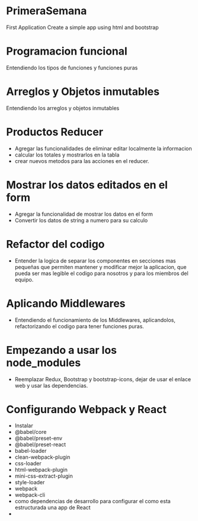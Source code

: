 # PrimeraSemana
First Application 
Create a simple app using html and bootstrap

# Programacion funcional
Entendiendo los tipos de funciones y funciones puras

# Arreglos y Objetos inmutables
Entendiendo los arreglos y objetos inmutables

# Productos Reducer
- Agregar las funcionalidades de eliminar editar localmente la informacion
- calcular los totales y mostrarlos en la tabla
- crear nuevos metodos para las acciones en el reducer.

# Mostrar los datos editados en el form
- Agregar la funcionalidad de mostrar los datos en el form
- Convertir los datos de string a numero para su calculo

# Refactor del codigo
- Entender la logica de separar los componentes en secciones mas pequeñas que permiten mantener y modificar mejor la aplicacion, que pueda ser mas legible el codigo para nosotros y para los miembros del equipo.

# Aplicando Middlewares
- Entendiendo el funcionamiento de los Middlewares, aplicandolos, refactorizando el codigo para tener funciones puras.

# Empezando a usar los node_modules
- Reemplazar Redux, Bootstrap y bootstrap-icons, dejar de usar el enlace web y usar las dependencias.

# Configurando Webpack y React
- Instalar 
- @babel/core
- @babel/preset-env
- @babel/preset-react
- babel-loader
- clean-webpack-plugin
- css-loader
- html-webpack-plugin
- mini-css-extract-plugin
- style-loader
- webpack
- webpack-cli
- como dependencias de desarrollo para configurar el como esta estructurada una app de React
- 